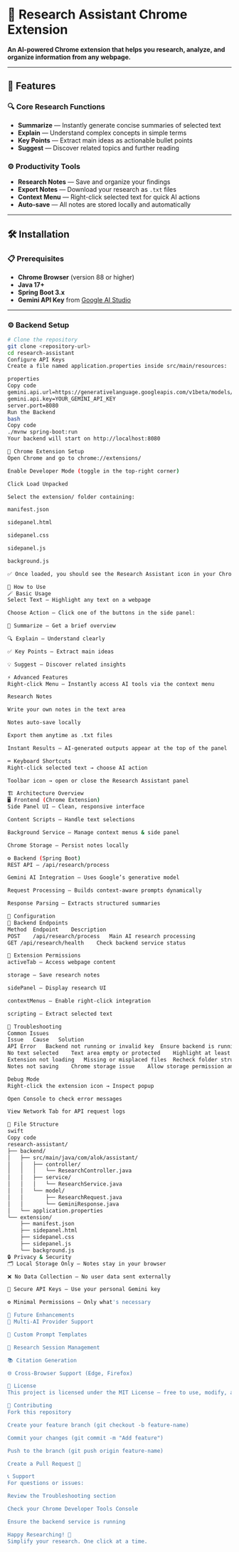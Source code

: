 # 🧠 Research Assistant Chrome Extension  
**An AI-powered Chrome extension that helps you research, analyze, and organize information from any webpage.**

---

## 🚀 Features

### 🔍 Core Research Functions
- **Summarize** — Instantly generate concise summaries of selected text  
- **Explain** — Understand complex concepts in simple terms  
- **Key Points** — Extract main ideas as actionable bullet points  
- **Suggest** — Discover related topics and further reading  

### ⚙️ Productivity Tools
- **Research Notes** — Save and organize your findings  
- **Export Notes** — Download your research as `.txt` files  
- **Context Menu** — Right-click selected text for quick AI actions  
- **Auto-save** — All notes are stored locally and automatically  

---

## 🛠️ Installation

### 📋 Prerequisites
- **Chrome Browser** (version 88 or higher)  
- **Java 17+**  
- **Spring Boot 3.x**  
- **Gemini API Key** from [Google AI Studio](https://makersuite.google.com/app/apikey)

---

### ⚙️ Backend Setup

```bash
# Clone the repository
git clone <repository-url>
cd research-assistant
Configure API Keys
Create a file named application.properties inside src/main/resources:

properties
Copy code
gemini.api.url=https://generativelanguage.googleapis.com/v1beta/models/gemini-pro:generateContent?key=
gemini.api.key=YOUR_GEMINI_API_KEY
server.port=8080
Run the Backend
bash
Copy code
./mvnw spring-boot:run
Your backend will start on http://localhost:8080

🧩 Chrome Extension Setup
Open Chrome and go to chrome://extensions/

Enable Developer Mode (toggle in the top-right corner)

Click Load Unpacked

Select the extension/ folder containing:

manifest.json

sidepanel.html

sidepanel.css

sidepanel.js

background.js

✅ Once loaded, you should see the Research Assistant icon in your Chrome toolbar.

📖 How to Use
🪄 Basic Usage
Select Text — Highlight any text on a webpage

Choose Action — Click one of the buttons in the side panel:

📝 Summarize – Get a brief overview

🔍 Explain – Understand clearly

✅ Key Points – Extract main ideas

💡 Suggest – Discover related insights

⚡ Advanced Features
Right-click Menu — Instantly access AI tools via the context menu

Research Notes

Write your own notes in the text area

Notes auto-save locally

Export them anytime as .txt files

Instant Results — AI-generated outputs appear at the top of the panel

⌨️ Keyboard Shortcuts
Right-click selected text → choose AI action

Toolbar icon → open or close the Research Assistant panel

🏗️ Architecture Overview
🖥️ Frontend (Chrome Extension)
Side Panel UI — Clean, responsive interface

Content Scripts — Handle text selections

Background Service — Manage context menus & side panel

Chrome Storage — Persist notes locally

⚙️ Backend (Spring Boot)
REST API — /api/research/process

Gemini AI Integration — Uses Google’s generative model

Request Processing — Builds context-aware prompts dynamically

Response Parsing — Extracts structured summaries

🔧 Configuration
🧠 Backend Endpoints
Method	Endpoint	Description
POST	/api/research/process	Main AI research processing
GET	/api/research/health	Check backend service status

🔐 Extension Permissions
activeTab — Access webpage content

storage — Save research notes

sidePanel — Display research UI

contextMenus — Enable right-click integration

scripting — Extract selected text

🐛 Troubleshooting
Common Issues
Issue	Cause	Solution
API Error	Backend not running or invalid key	Ensure backend is running and API key is valid
No text selected	Text area empty or protected	Highlight at least 10 characters of visible text
Extension not loading	Missing or misplaced files	Recheck folder structure and reload extension
Notes not saving	Chrome storage issue	Allow storage permission and ensure notes contain text

Debug Mode
Right-click the extension icon → Inspect popup

Open Console to check error messages

View Network Tab for API request logs

📁 File Structure
swift
Copy code
research-assistant/
├── backend/
│   ├── src/main/java/com/alok/assistant/
│   │   ├── controller/
│   │   │   └── ResearchController.java
│   │   ├── service/
│   │   │   └── ResearchService.java
│   │   └── model/
│   │       ├── ResearchRequest.java
│   │       └── GeminiResponse.java
│   └── application.properties
└── extension/
    ├── manifest.json
    ├── sidepanel.html
    ├── sidepanel.css
    ├── sidepanel.js
    └── background.js
🔒 Privacy & Security
🗂️ Local Storage Only — Notes stay in your browser

❌ No Data Collection — No user data sent externally

🔑 Secure API Keys — Use your personal Gemini key

⚙️ Minimal Permissions — Only what's necessary

🌱 Future Enhancements
🔄 Multi-AI Provider Support

🧩 Custom Prompt Templates

🧠 Research Session Management

📚 Citation Generation

🌐 Cross-Browser Support (Edge, Firefox)

📄 License
This project is licensed under the MIT License — free to use, modify, and distribute.

🤝 Contributing
Fork this repository

Create your feature branch (git checkout -b feature-name)

Commit your changes (git commit -m "Add feature")

Push to the branch (git push origin feature-name)

Create a Pull Request 🎉

📞 Support
For questions or issues:

Review the Troubleshooting section

Check your Chrome Developer Tools Console

Ensure the backend service is running

Happy Researching! 🎯
Simplify your research. One click at a time.
